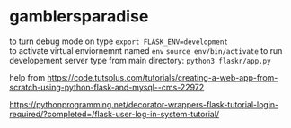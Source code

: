 # gamblersparadise
to turn debug mode on type `export FLASK_ENV=development` <br />
to activate virtual enviornemnt named `env` `source env/bin/activate`
to run developement server type from main directory: `python3 flaskr/app.py`









help from https://code.tutsplus.com/tutorials/creating-a-web-app-from-scratch-using-python-flask-and-mysql--cms-22972

https://pythonprogramming.net/decorator-wrappers-flask-tutorial-login-required/?completed=/flask-user-log-in-system-tutorial/

